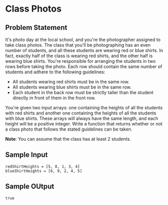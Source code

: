 # Class Photos

## Problem Statement

It's photo day at the local school, and you're the photographer assigned to take class photos. The class that you'll be photographing has an even number of students, and all these students are wearing red or blue shirts. In fact, exactly half of the class is wearing red shirts, and the other half is wearing blue shirts. You're responsible for arranging the students in two rows before taking the photo. Each row should contain the same number of students and adhere to the following guidelines:

- All students wearing red shirts must be in the same row.
- All students wearing blue shirts must be in the same row.
- Each student in the back row must be strictly taller than the student directly in front of them in the front row.

You're given two input arrays: one containing the heights of all the students with red shirts and another one containing the heights of all the students with blue shirts. These arrays will always have the same length, and each height will be a positive integer. Write a function that returns whether or not a class photo that follows the stated guidelines can be taken.

**Note**: You can assume that the class has at least 2 students.

## Sample Input

```
redShirtHeights = [5, 8, 1, 3, 4]
blueShirtHeights = [6, 9, 2, 4, 5]
```
## Sample OUtput

```
true
```
